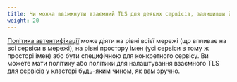 ```yaml
---
title: Чи можна ввімкнути взаємний TLS для деяких сервісів, залишивши його вимкненим для інших сервісів в одному кластері?
weight: 20
---
```


[Політика автентифікації](/docs/concepts/security/#authentication-policies) може діяти на рівні всієї мережі (що впливає на всі сервіси в мережі), на рівні простору імен (усі сервіси в тому ж просторі імен) або бути специфічною для конкретного сервісу. Ви можете мати політику або політики для налаштування взаємного TLS для сервісів у кластері будь-яким чином, як вам зручно.
